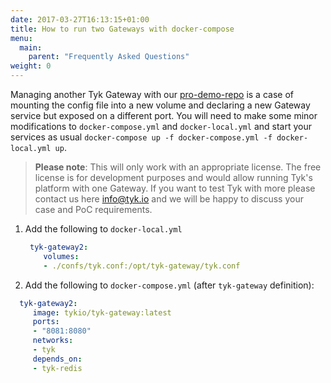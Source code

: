 ```yaml
---
date: 2017-03-27T16:13:15+01:00
title: How to run two Gateways with docker-compose
menu:
  main:
    parent: "Frequently Asked Questions"
weight: 0 
---
```



Managing another Tyk Gateway with our [pro-demo-repo](https://github.com/TykTechnologies/tyk-pro-docker-demo) is a case of mounting the config file into a new volume and declaring a new Gateway service but exposed on a different port.
You will need to make some minor modifications to `docker-compose.yml` and `docker-local.yml` and start your services as usual `docker-compose up -f docker-compose.yml -f docker-local.yml up`.

> **Please note**: This will only work with an appropriate license. The free license is for development purposes and would allow running Tyk's platform with one Gateway. If you want to test Tyk with more please contact us here  info@tyk.io and we will be happy to discuss your case and PoC requirements.



1. Add the following to `docker-local.yml`
    ```yml
     tyk-gateway2:
        volumes:
        - ./confs/tyk.conf:/opt/tyk-gateway/tyk.conf
    ```

2. Add the following to `docker-compose.yml` (after `tyk-gateway` definition):
```yml
  tyk-gateway2:
     image: tykio/tyk-gateway:latest
     ports:
     - "8081:8080"
     networks:
     - tyk
     depends_on:
     - tyk-redis
```
